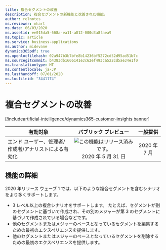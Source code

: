 ```yaml
---
title: 複合セグメントの改善
description: 複合セグメントの新機能と改善された機能。
author: relnotes
ms.reviewer: mhart
ms.date: 06/03/2020
ms.assetid: ee015da5-668a-ea11-a812-000d3a8faea9
ms.topic: article
ms.service: business-applications
ms.author: midevane
dynamics365pdf: true
ms.openlocfilehash: 02a947b3b7bfe8b14236bf5272cd52d95ad51b7c
ms.sourcegitcommit: b4383db1666141e3c62ef493ca522cd5ae34e1f0
ms.translationtype: HT
ms.contentlocale: ja-JP
ms.lasthandoff: 07/01/2020
ms.locfileid: "3441174"
---
```

# <a name="improvements-to-compounded-segments"></a>複合セグメントの改善
[!include[artificial-intelligence/dynamics365-customer-insights banner](../includes/artificial-intelligence/dynamics365-customer-insights.md)]

| 有効対象    |  パブリック プレビュー | 一般提供 | 
| ---------- | :----------: |:----------: |
|エンド ユーザー、管理者/作成者/アナリストによる有効化|![この機能はリリース済みです。](/dynamics365-release-plan/media/green-checkmark.png "この機能はリリース済みです。") 2020 年 5 月 31 日| 2020 年 7 月|






## <a name="feature-details"></a>機能の詳細
<!--feature detail start -->
2020 年リリース ウェーブ 1 では、以下のような複合セグメントを含むシナリオをより多くサポートします。

- 3 レベル以上の複合シナリオをサポートします。 たとえば、セグメントが別のセグメントに基づいて作成され、その別のメジャーが第 3 のセグメントに基づいて作成されている場合などです。
- 他のセグメントまたはメジャーのベースとなっているセグメントを編集するための最初のエクスペリエンスを提供します。
- 他のセグメントまたはメジャーのベースとなっているセグメントを削除するための最初のエクスペリエンスを提供します。
<!--feature detail end -->









